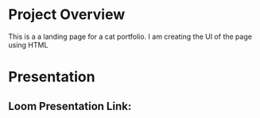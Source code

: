 # Project Overview
This is a a landing page for a cat portfolio. I am creating the UI of the page using HTML 


# Presentation

## Loom Presentation Link:

 <a href="https://www.loom.com/share/52ed264910754c5da260149b3f441e46?sid=253a97a6-c183-40c6-a9f0-14b838b4144c">
